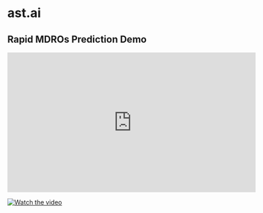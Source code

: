 
# ast.ai 

## Rapid MDROs Prediction Demo 



<iframe 
        width="560" 
        height="315" 
        src="https://www.youtube-nocookie.com/embed/1Tmy6keTMm0" 
        title="YouTube video player" 
        frameborder="0" 
        allow="accelerometer; autoplay; clipboard-write; encrypted-media; gyroscope; picture-in-picture; web-share" 
        allowfullscreen
>
</iframe>





[![Watch the video](https://img.youtube.com/vi/1Tmy6keTMm0/maxresdefault.jpg)](https://youtu.be/1Tmy6keTMm0)


